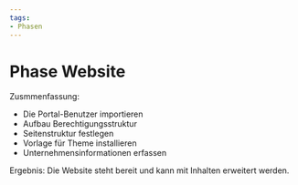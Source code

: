 ```yaml
---
tags:
- Phasen
---
```

# Phase Website

Zusmmenfassung:

* Die Portal-Benutzer importieren
* Aufbau Berechtigungsstruktur
* Seitenstruktur festlegen
* Vorlage für Theme installieren
* Unternehmensinformationen erfassen

Ergebnis: Die Website steht bereit und kann mit Inhalten erweitert werden.